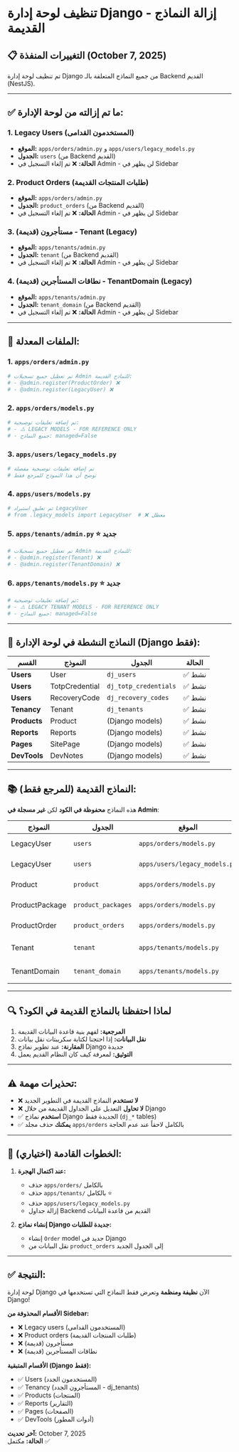 # تنظيف لوحة إدارة Django - إزالة النماذج القديمة

## 📋 التغييرات المنفذة (October 7, 2025)

تم تنظيف لوحة إدارة Django من جميع النماذج المتعلقة بالـ Backend القديم (NestJS).

---

## ✅ ما تم إزالته من لوحة الإدارة:

### 1. **Legacy Users** (المستخدمون القدامى)
- **الموقع:** `apps/orders/admin.py` و `apps/users/legacy_models.py`
- **الجدول:** `users` (من Backend القديم)
- **الحالة:** ❌ تم إلغاء التسجيل في Admin - لن يظهر في Sidebar

### 2. **Product Orders** (طلبات المنتجات القديمة)
- **الموقع:** `apps/orders/admin.py`
- **الجدول:** `product_orders` (من Backend القديم)
- **الحالة:** ❌ تم إلغاء التسجيل في Admin - لن يظهر في Sidebar

### 3. **مستأجرون (قديمة)** - Tenant (Legacy)
- **الموقع:** `apps/tenants/admin.py`
- **الجدول:** `tenant` (من Backend القديم)
- **الحالة:** ❌ تم إلغاء التسجيل في Admin - لن يظهر في Sidebar

### 4. **نطاقات المستأجرين (قديمة)** - TenantDomain (Legacy)
- **الموقع:** `apps/tenants/admin.py`
- **الجدول:** `tenant_domain` (من Backend القديم)
- **الحالة:** ❌ تم إلغاء التسجيل في Admin - لن يظهر في Sidebar

---

## 📁 الملفات المعدلة:

### 1. `apps/orders/admin.py`
```python
# تم تعطيل جميع تسجيلات Admin للنماذج القديمة:
# - @admin.register(ProductOrder) ❌
# - @admin.register(LegacyUser) ❌
```

### 2. `apps/orders/models.py`
```python
# تم إضافة تعليقات توضيحية:
# - ⚠️ LEGACY MODELS - FOR REFERENCE ONLY
# - جميع النماذج: managed=False
```

### 3. `apps/users/legacy_models.py`
```python
# تم إضافة تعليقات توضيحية مفصلة
# توضح أن هذا النموذج للمرجع فقط
```

### 4. `apps/users/models.py`
```python
# تم تعليق استيراد LegacyUser
# from .legacy_models import LegacyUser  # ❌ معطل
```

### 5. `apps/tenants/admin.py` ⭐ جديد
```python
# تم تعطيل جميع تسجيلات Admin للنماذج القديمة:
# - @admin.register(Tenant) ❌
# - @admin.register(TenantDomain) ❌
```

### 6. `apps/tenants/models.py` ⭐ جديد
```python
# تم إضافة تعليقات توضيحية:
# - ⚠️ LEGACY TENANT MODELS - FOR REFERENCE ONLY
# - جميع النماذج: managed=False
```


---

## 🎯 النماذج النشطة في لوحة الإدارة (Django فقط):

| القسم | النموذج | الجدول | الحالة |
|-------|---------|--------|--------|
| **Users** | User | `dj_users` | ✅ نشط |
| **Users** | TotpCredential | `dj_totp_credentials` | ✅ نشط |
| **Users** | RecoveryCode | `dj_recovery_codes` | ✅ نشط |
| **Tenancy** | Tenant | `dj_tenants` | ✅ نشط |
| **Products** | Product | (Django models) | ✅ نشط |
| **Reports** | Reports | (Django models) | ✅ نشط |
| **Pages** | SitePage | (Django models) | ✅ نشط |
| **DevTools** | DevNotes | (Django models) | ✅ نشط |

---

## 📚 النماذج القديمة (للمرجع فقط):

هذه النماذج **محفوظة في الكود** لكن **غير مسجلة في Admin**:

| النموذج | الجدول | الموقع | الاستخدام |
|---------|--------|--------|----------|
| LegacyUser | `users` | `apps/orders/models.py` | مرجع فقط |
| LegacyUser | `users` | `apps/users/legacy_models.py` | مرجع فقط |
| Product | `product` | `apps/orders/models.py` | مرجع فقط |
| ProductPackage | `product_packages` | `apps/orders/models.py` | مرجع فقط |
| ProductOrder | `product_orders` | `apps/orders/models.py` | مرجع فقط |
| Tenant | `tenant` | `apps/tenants/models.py` | مرجع فقط ⭐ |
| TenantDomain | `tenant_domain` | `apps/tenants/models.py` | مرجع فقط ⭐ |


---

## 🔍 لماذا احتفظنا بالنماذج القديمة في الكود؟

1. **المرجعية:** لفهم بنية قاعدة البيانات القديمة
2. **نقل البيانات:** إذا احتجنا لكتابة سكريبتات نقل بيانات
3. **المقارنة:** عند تطوير نماذج Django جديدة
4. **التوثيق:** لمعرفة كيف كان النظام القديم يعمل

---

## ⚠️ تحذيرات مهمة:

- ❌ **لا تستخدم** النماذج القديمة في التطوير الجديد
- ❌ **لا تحاول** التعديل على الجداول القديمة من خلال Django
- ✅ **استخدم** نماذج Django الجديدة فقط (`dj_*` tables)
- ✅ **يمكنك** حذف مجلد `apps/orders` بالكامل لاحقاً عند عدم الحاجة

---

## 📝 الخطوات القادمة (اختياري):

1. **عند اكتمال الهجرة:**
   - حذف `apps/orders/` بالكامل
   - حذف `apps/tenants/` بالكامل ⭐
   - حذف `apps/users/legacy_models.py`
   - إزالة جداول Backend القديم من قاعدة البيانات

2. **إنشاء نماذج Django جديدة للطلبات:**
   - إنشاء `Order` model جديد في Django
   - نقل البيانات من `product_orders` إلى الجدول الجديد

---

## ✅ النتيجة:

لوحة إدارة Django الآن **نظيفة ومنظمة** وتعرض فقط النماذج التي تستخدمها في Django!

**الأقسام المحذوفة من Sidebar:**
- ❌ Legacy users (المستخدمون القدامى)
- ❌ Product orders (طلبات المنتجات القديمة)
- ❌ مستأجرون (قديمة)
- ❌ نطاقات المستأجرين (قديمة)

**الأقسام المتبقية (Django فقط):**
- ✅ Users (المستخدمون الجدد)
- ✅ Tenancy (المستأجرون الجدد - dj_tenants)
- ✅ Products (المنتجات)
- ✅ Reports (التقارير)
- ✅ Pages (الصفحات)
- ✅ DevTools (أدوات المطور)

**آخر تحديث:** October 7, 2025  
**الحالة:** مكتمل ✅

